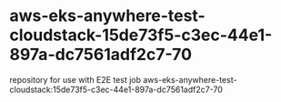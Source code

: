 # aws-eks-anywhere-test-cloudstack-15de73f5-c3ec-44e1-897a-dc7561adf2c7-70
repository for use with E2E test job aws-eks-anywhere-test-cloudstack:15de73f5-c3ec-44e1-897a-dc7561adf2c7-70
